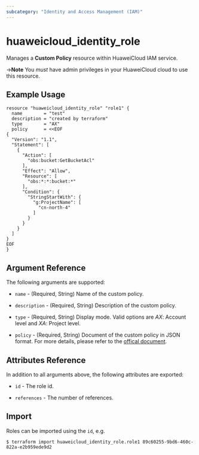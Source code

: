 ```yaml
---
subcategory: "Identity and Access Management (IAM)"
---
```


# huaweicloud_identity_role

Manages a **Custom Policy** resource within HuaweiCloud IAM service.

->**Note** You _must_ have admin privileges in your HuaweiCloud cloud to use this resource.

## Example Usage

```hcl
resource "huaweicloud_identity_role" "role1" {
  name        = "test"
  description = "created by terraform"
  type        = "AX"
  policy      = <<EOF
{
  "Version": "1.1",
  "Statement": [
    {
      "Action": [
        "obs:bucket:GetBucketAcl"
      ],
      "Effect": "Allow",
      "Resource": [
        "obs:*:*:bucket:*"
      ],
      "Condition": {
        "StringStartWith": {
          "g:ProjectName": [
            "cn-north-4"
          ]
        }
      }
    }
  ]
}
EOF
}
```

## Argument Reference

The following arguments are supported:

* `name` - (Required, String) Name of the custom policy.

* `description` - (Required, String) Description of the custom policy.

* `type` - (Required, String) Display mode. Valid options are _AX_: Account level and _XA_: Project level.

* `policy` - (Required, String) Document of the custom policy in JSON format. For more details, please refer to the
  [offical document](https://support.huaweicloud.com/intl/en-us/usermanual-iam/iam_01_0017.html).

## Attributes Reference

In addition to all arguments above, the following attributes are exported:

* `id` - The role id.

* `references` - The number of references.

## Import

Roles can be imported using the `id`, e.g.

```
$ terraform import huaweicloud_identity_role.role1 89c60255-9bd6-460c-822a-e2b959ede9d2
```
